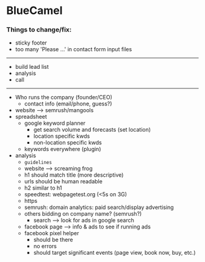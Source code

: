 # BlueCamel

### Things to change/fix:

- sticky footer
- too many 'Please ...' in contact form input files

---

* build lead list
* analysis
* call

---

* Who runs the company (founder/CEO)
    * contact info (email/phone, guess?)
* website --> semrush/mangools
* spreadsheet
    * google keyword planner
        * get search volume and forecasts (set location)
        * location specific kwds
        * non-location specific kwds
    * keywords everywhere (plugin)
* analysis
    * `guidelines`
    * website --> screaming frog
    * h1 should match title (more descriptive)
    * urls should be human readable
    * h2 similar to h1
    * speedtest: webpagetest.org (<5s on 3G)
    * https
    * semrush: domain analytics: paid search/display advertising
    * others bidding on company name? (semrush?)
        * search --> look for ads in google search
    * facebook page --> info & ads to see if running ads
    * facebook pixel helper
        * should be there
        * no errors
        * should target significant events (page view, book now, buy, etc.)
